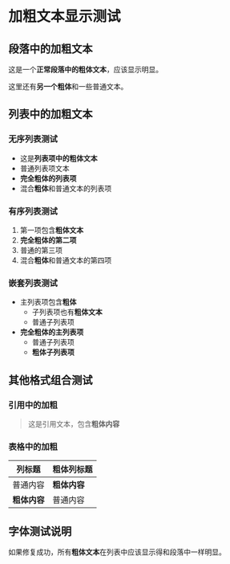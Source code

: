 # 加粗文本显示测试

## 段落中的加粗文本
这是一个**正常段落中的粗体文本**，应该显示明显。

这里还有**另一个粗体**和一些普通文本。

## 列表中的加粗文本

### 无序列表测试
- 这是**列表项中的粗体文本**
- 普通列表项文本
- **完全粗体的列表项**
- 混合**粗体**和普通文本的列表项

### 有序列表测试
1. 第一项包含**粗体文本**
2. **完全粗体的第二项**
3. 普通的第三项
4. 混合**粗体**和普通文本的第四项

### 嵌套列表测试
- 主列表项包含**粗体**
  - 子列表项也有**粗体文本**
  - 普通子列表项
- **完全粗体的主列表项**
  - 普通子列表项
  - **粗体子列表项**

## 其他格式组合测试

### 引用中的加粗
> 这是引用文本，包含**粗体内容**

### 表格中的加粗
| 列标题 | **粗体列标题** |
|--------|----------------|
| 普通内容 | **粗体内容** |
| **粗体内容** | 普通内容 |

## 字体测试说明
如果修复成功，所有**粗体文本**在列表中应该显示得和段落中一样明显。
